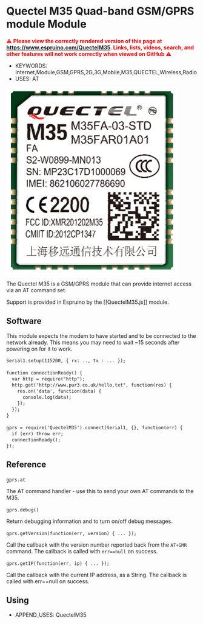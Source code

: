<!--- Copyright (c) 2018 Gordon Williams, Pur3 Ltd. See the file LICENSE for copying permission. -->
Quectel M35 Quad-band GSM/GPRS module Module
=============================================

<span style="color:red">:warning: **Please view the correctly rendered version of this page at https://www.espruino.com/QuectelM35. Links, lists, videos, search, and other features will not work correctly when viewed on GitHub** :warning:</span>

* KEYWORDS: Internet,Module,GSM,GPRS,2G,3G,Mobile,M35,QUECTEL,Wireless,Radio
* USES: AT

![Quectel M35](QuectelM35.png)

The Quectel M35 is a GSM/GPRS module that can provide internet access via an AT command set.

Support is provided in Espruino by the [[QuectelM35.js]] module.

Software
---------

This module expects the modem to have started and to be connected to
the network already. This means you may need to wait ~15 seconds after
powering on for it to work.

```
Serial1.setup(115200, { rx: .., tx : ... });

function connectionReady() {
  var http = require("http");
  http.get("http://www.pur3.co.uk/hello.txt", function(res) {
    res.on('data', function(data) {
      console.log(data);
    });
  });
}

gprs = require('QuectelM35').connect(Serial1, {}, function(err) {
  if (err) throw err;
  connectionReady();
});
```

Reference
--------

`gprs.at`

The AT command handler - use this to send your own AT commands to the M35.

`gprs.debug()`

Return debugging information and to turn on/off debug messages.

`gprs.getVersion(function(err, version) { ... });`

Call the callback with the version number reported back from the `AT+GMR` command. The callback is called with `err==null` on success.

`gprs.getIP(function(err, ip) { ... });`

Call the callback with the current IP address, as a String. The callback is called with  err==null  on success.

Using
-----

* APPEND_USES: QuectelM35
